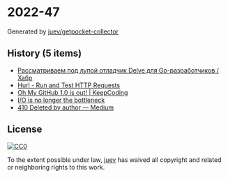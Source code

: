 # 2022-47

Generated by [juev/getpocket-collector](https://github.com/juev/getpocket-collector)

## History (5 items)

- [Рассматриваем под лупой отладчик Delve для Go-разработчиков / Хабр](https://habr.com/ru/companies/ozontech/articles/701198/)
- [Hurl - Run and Test HTTP Requests](https://hurl.dev/index.html)
- [Oh My GitHub 1.0 is out! | KeepCoding](https://en.liujiacai.net/2022/11/26/oh-my-github-1-0/)
- [I/O is no longer the bottleneck](https://benhoyt.com/writings/io-is-no-longer-the-bottleneck/)
- [410 Deleted by author — Medium](https://medium.com/@kris-nova/experimenting-with-federation-and-migrating-accounts-eae61a688c3c)

## License

[![CC0](https://mirrors.creativecommons.org/presskit/buttons/88x31/svg/cc-zero.svg)](https://creativecommons.org/publicdomain/zero/1.0/)

To the extent possible under law, [juev](https://github.com/juev) has waived all copyright and related or neighboring rights to this work.

